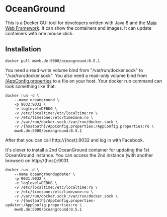 # OceanGround

This is a Docker GUI tool for developers written with Java 8 and
the [Maja Web Framework](https://github.com/SoltauFintel/maja-web).
It can show the containers and images.
It can update containers with one mouse click.

## Installation

    docker pull mwvb.de:5000/oceanground:0.5.1

You need a read-write volume bind from "/var/run/docker.sock" to "/var/run/docker.sock".
You also need a read-only volume bind from [/AppConfig.properties](https://github.com/SoltauFintel/oceanground/wiki/Configuration) to a file on your host. Your docker run command can look something like that:

    docker run -d \
        --name oceanground \
        -p 9032:9032 \
        -e loglevel=DEBUG \
        -v /etc/localtime:/etc/localtime:ro \
        -v /etc/timezone:/etc/timezone:ro \
        -v /var/run/docker.sock:/var/run/docker.sock \
        -v /{hostpath}/AppConfig.properties:/AppConfig.properties:ro \
        mwvb.de:5000/oceanground:0.5.1

After that you can call http://{host}:9032 and log in with Facebook.

It's clever to install a 2nd OceanGround container for updating the 1st OceanGround instance. You can access the 2nd instance (with another browser) on http://{host}:9031.

    docker run -d \
        --name oceangroundupdater \
        -p 9031:9032 \
        -e loglevel=DEBUG \
        -v /etc/localtime:/etc/localtime:ro \
        -v /etc/timezone:/etc/timezone:ro \
        -v /var/run/docker.sock:/var/run/docker.sock \
        -v /{hostpath}/AppConfig.properties-updater:/AppConfig.properties:ro \
        mwvb.de:5000/oceanground:0.5.1
